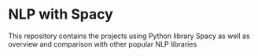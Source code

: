 # NLP with Spacy 

This repository contains the projects using Python library Spacy as well as overview and comparison with other popular NLP libraries
